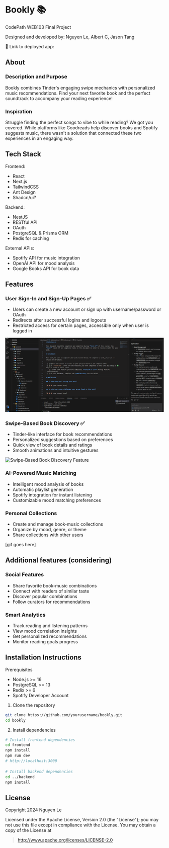 # Bookly 📚

CodePath WEB103 Final Project

Designed and developed by: Nguyen Le, Albert C, Jason Tang

🔗 Link to deployed app:

## About

### Description and Purpose

Bookly combines Tinder's engaging swipe mechanics with personalized music recommendations. Find your next favorite book and the perfect soundtrack to accompany your reading experience!

### Inspiration

Struggle finding the perfect songs to vibe to while reading? We got you covered. While platforms like Goodreads help discover books and Spotify suggests music, there wasn't a solution that connected these two experiences in an engaging way.

## Tech Stack

Frontend:

- React
- Next.js
- TailwindCSS
- Ant Design
- Shadcn/ui?

Backend:

- NestJS
- RESTful API
- OAuth
- PostgreSQL & Prisma ORM
- Redis for caching

External APIs:

- Spotify API for music integration
- OpenAI API for mood analysis
- Google Books API for book data

## Features

### User Sign-In and Sign-Up Pages ✅
- Users can create a new account or sign up with username/password or OAuth
- Redirects after successful logins and logouts
- Restricted access for certain pages, accessible only when user is logged in 

![Alt Text](./milestones/web103capstonemilestone4.gif)

### Swipe-Based Book Discovery ✅

- Tinder-like interface for book recommendations
- Personalized suggestions based on preferences
- Quick view of book details and ratings
- Smooth animations and intuitive gestures

![Swipe-Based Book Discovery Feature](./milestones/web103milestone4gif-2.gif)

### AI-Powered Music Matching

- Intelligent mood analysis of books
- Automatic playlist generation
- Spotify integration for instant listening
- Customizable mood matching preferences

### Personal Collections

- Create and manage book-music collections
- Organize by mood, genre, or theme
- Share collections with other users

[gif goes here]

## Additional features (considering)

### Social Features

- Share favorite book-music combinations
- Connect with readers of similar taste
- Discover popular combinations
- Follow curators for recommendations

### Smart Analytics

- Track reading and listening patterns
- View mood correlation insights
- Get personalized recommendations
- Monitor reading goals progress

## Installation Instructions

Prerequisites

- Node.js >= 16
- PostgreSQL >= 13
- Redix >= 6
- Spotify Developer Account

1. Clone the repository

```bash
git clone https://github.com/yourusername/bookly.git
cd bookly
```

2. Install dependencies

```bash
# Install frontend dependencies
cd frontend
npm install
npm run dev
# http://localhost:3000

# Install backend dependencies
cd ../backend
npm install
```

## License

Copyright 2024 Nguyen Le

Licensed under the Apache License, Version 2.0 (the "License"); you may not use this file except in compliance with the License. You may obtain a copy of the License at

> http://www.apache.org/licenses/LICENSE-2.0